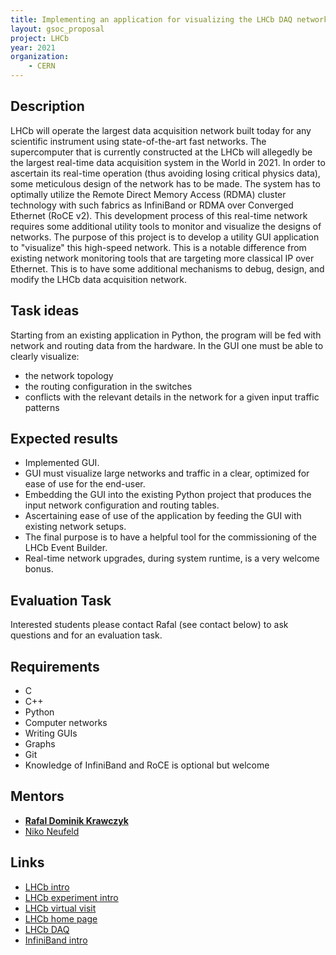 ```yaml
---
title: Implementing an application for visualizing the LHCb DAQ network
layout: gsoc_proposal
project: LHCb
year: 2021
organization:
    - CERN
---
```


## Description

LHCb will operate the largest data acquisition network built today for any scientific instrument using state-of-the-art fast networks.
The supercomputer that is currently constructed at the LHCb will allegedly be the largest real-time data acquisition system in the World in 2021. 
In order to ascertain its real-time operation (thus avoiding losing critical physics data), some meticulous design of the network has to be made. 
The system has to optimally utilize the Remote Direct Memory Access (RDMA) cluster technology with such fabrics as InfiniBand or RDMA over Converged  Ethernet (RoCE v2).
This development process of this real-time network requires some additional utility tools to monitor and visualize the designs of networks. 
The purpose of this project is to develop a utility GUI application to "visualize" this high-speed network.
This is a notable difference from existing network monitoring tools that are targeting more classical IP over Ethernet.
This is to have some additional mechanisms to debug, design, and modify the LHCb data acquisition network.



## Task ideas

Starting from an existing application in Python, the program will be fed with network and routing data from the hardware.
In the GUI one must be able to clearly visualize:

 * the network topology
 *  the routing configuration in the switches
 *  conflicts with the relevant details in the network for a given input traffic patterns

## Expected results


 * Implemented GUI.
 * GUI must visualize large networks and traffic in a clear, optimized for ease of use for the end-user.
 * Embedding the GUI into the existing Python project that produces the input network configuration and routing tables.
 * Ascertaining ease of use of the application by feeding the GUI with existing network setups.
 * The final purpose is to have a helpful tool for the commissioning of the LHCb Event Builder.
 * Real-time network upgrades, during system runtime, is a very welcome bonus.
 
## Evaluation Task

Interested students please contact Rafal (see contact below) to ask questions and for an evaluation task.


## Requirements

 * C
 * C++
 * Python
 * Computer networks
 * Writing GUIs
 * Graphs
 * Git
 * Knowledge of InfiniBand and RoCE is optional but welcome


## Mentors
 * **[Rafal Dominik Krawczyk](mailto:rafal.dominik.krawczyk@cern.ch)**
 * [Niko Neufeld](mailto:niko.neufeld.cern.ch)

## Links
 * [LHCb intro](https://www.youtube.com/watch?v=rsmBMuTFdkA&ab_channel=CERN)
 * [LHCb experiment intro](https://www.youtube.com/watch?v=8lbQUa8z3M0&ab_channel=CERN)
 * [LHCb virtual visit](https://www.youtube.com/watch?v=bv-wFtA0gCQ)
 * [LHCb home page](https://lhcb-public.web.cern.ch/)
 * [LHCb DAQ ](https://indico.cern.ch/event/974424/contributions/4217589/attachments/2186332/3694141/DAQFEET_9_02_21_FINAL.pdf)
 * [InfiniBand intro](https://indico.cern.ch/event/218156/attachments/351724/490088/Intro_to_InfiniBand.pdf)


